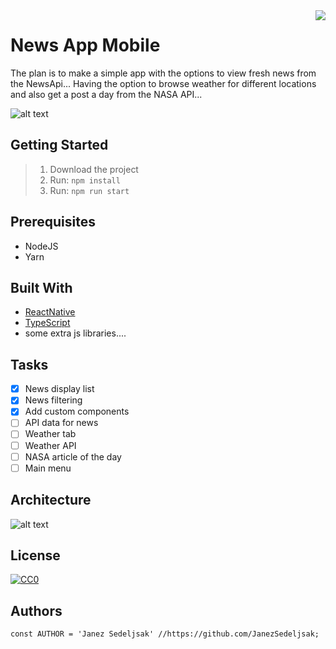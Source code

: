 <img src="https://github.com/matiassingers/awesome-readme/blob/master/icon.png" align="right" />

# News App Mobile

The plan is to make a simple app with the options to view fresh news from the NewsApi... Having the option to browse weather for different locations and also get a post a day from the NASA API... 

![alt text](https://github.com/JanezSedeljsak/news-app-mobile/blob/master/app-img.jpg)

## Getting Started

> 1. Download the project</br>
> 2. Run: ```npm install```</br>
> 3. Run: ```npm run start```

## Prerequisites

* NodeJS 
* Yarn

## Built With
* [ReactNative](https://facebook.github.io/react-native/)
* [TypeScript](https://www.typescriptlang.org)
* some extra js libraries....


## Tasks
- [x] News display list
- [x] News filtering
- [x] Add custom components
- [ ] API data for news
- [ ] Weather tab
- [ ] Weather API
- [ ] NASA article of the day
- [ ] Main menu

## Architecture

![alt text](https://d1xple9gxb4tux.cloudfront.net/assets/images/article_images/bd4442aed16acafc54c7943d34abff0edadfa74c.png?1553504574)

## License

[![CC0](https://licensebuttons.net/p/zero/1.0/88x31.png)](https://creativecommons.org/publicdomain/zero/1.0/)

## Authors

```JS
const AUTHOR = 'Janez Sedeljsak' //https://github.com/JanezSedeljsak;
```

